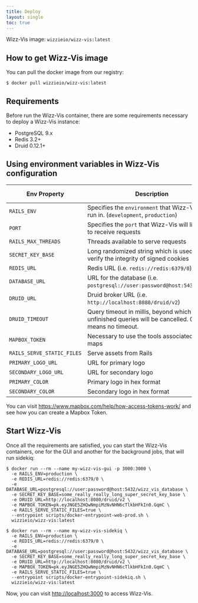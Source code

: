 ```yaml
---
title: Deploy
layout: single
toc: true
---
```


Wizz-Vis image: `wizzieio/wizz-vis:latest`

## How to get Wizz-Vis image
You can pull the docker image from our registry:

```
$ docker pull wizzieio/wizz-vis:latest
```

## Requirements
Before run the Wizz-Vis container, there are some requirements necessary to deploy a Wizz-Vis instance:

* PostgreSQL 9.x
* Redis 3.2+
* Druid 0.12.1+

## Using environment variables in Wizz-Vis configuration

| Env Property               |      Description      |  Default Value |
|----------------------------|-----------------------|----------------|
| `RAILS_ENV`                | Specifies the `environment` that Wizz-Vis will run in. (`development`, `production`) | development |
| `PORT`                     | Specifies the `port` that Wizz-Vis will listen on to receive requests  | 3000 |
| `RAILS_MAX_THREADS`        | Threads available to serve requests  | 5 |
| `SECRET_KEY_BASE`          | Long randomized string which is used to verify the integrity of signed cookies | null  |
| `REDIS_URL`                | Redis URL (i.e. `redis://redis:6379/0`) |  null  |
| `DATABASE_URL`             | URL for the database (i.e. `postgresql://user:password@host:5432/wz_db`) | null |
| `DRUID_URL`                | Druid broker URL (i.e. `http://localhost:8080/druid/v2`) | null |
| `DRUID_TIMEOUT`            | Query timeout in millis, beyond which unfinished queries will be cancelled. 0 timeout means no timeout. | 60000|
| `MAPBOX_TOKEN`             | Necessary to use the tools associated to maps | null |
| `RAILS_SERVE_STATIC_FILES` | Serve assets from Rails | null |
| `PRIMARY_LOGO_URL`         | URL for primary logo | Wizzie logo |
| `SECONDARY_LOGO_URL`       | URL for secondary logo | null |
| `PRIMARY_COLOR`            | Primary logo in hex format | #f68d2e |
| `SECONDARY_COLOR`          | Secondary logo in hex format | #8c8c8c |

You can visit <https://www.mapbox.com/help/how-access-tokens-work/> and see how you can create a Mapbox Token.

## Start Wizz-Vis

Once all the requirements are satisfied, you can start the Wizz-Vis containers, one for the GUI and another for the background jobs, that will run sidekiq:
```
$ docker run --rm --name my-wizz-vis-gui -p 3000:3000 \
  -e RAILS_ENV=production \
  -e REDIS_URL=redis://redis:6379/0 \
  -e DATABASE_URL=postgresql://user:password@host:5432/wizz_vis_database \
  -e SECRET_KEY_BASE=some_really_really_long_super_secret_key_base \
  -e DRUID_URL=http://localhost:8080/druid/v2 \
  -e MAPBOX_TOKEN=pk.eyJNGE5ZHQwNmpiMzNvNHN6cTlkbHFkIn0.GqmC \
  -e RAILS_SERVE_STATIC_FILES=true \
  --entrypoint scripts/docker-entrypoint-web-prod.sh \
  wizzieio/wizz-vis:latest
```

```
$ docker run --rm --name my-wizz-vis-sidekiq \
  -e RAILS_ENV=production \
  -e REDIS_URL=redis://redis:6379/0 \
  -e DATABASE_URL=postgresql://user:password@host:5432/wizz_vis_database \
  -e SECRET_KEY_BASE=some_really_really_long_super_secret_key_base \
  -e DRUID_URL=http://localhost:8080/druid/v2 \
  -e MAPBOX_TOKEN=pk.eyJNGE5ZHQwNmpiMzNvNHN6cTlkbHFkIn0.GqmC \
  -e RAILS_SERVE_STATIC_FILES=true \
  --entrypoint scripts/docker-entrypoint-sidekiq.sh \
  wizzieio/wizz-vis:latest
```

Now, you can visit <http://localhost:3000> to access Wizz-Vis.
